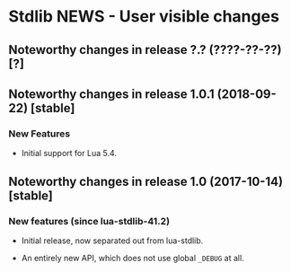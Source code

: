 # Stdlib NEWS - User visible changes

## Noteworthy changes in release ?.? (????-??-??) [?]


## Noteworthy changes in release 1.0.1 (2018-09-22) [stable]

### New Features

  - Initial support for Lua 5.4.


## Noteworthy changes in release 1.0 (2017-10-14) [stable]

### New features (since lua-stdlib-41.2)

  - Initial release, now separated out from lua-stdlib.

  - An entirely new API, which does not use global `_DEBUG` at all.
